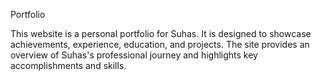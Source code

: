 Portfolio

This website is a personal portfolio for Suhas. It is designed to showcase achievements, experience, education, and projects. The site provides an overview of Suhas's professional journey and highlights key accomplishments and skills.